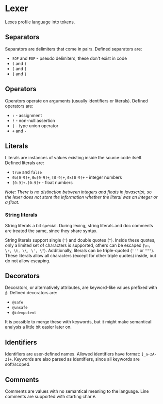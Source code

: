 # Lexer

Lexes profile language into tokens.

## Separators

Separators are delimiters that come in pairs. Defined separators are:

- `SOF` and `EOF` - pseudo delimiters, these don't exist in code
- `(` and `)`
- `[` and `]`
- `{` and `}`

## Operators

Operators operate on arguments (usually identifiers or literals). Defined operators are:

- `:` - assignment
- `!` - non-null assertion
- `|` - type union operator
- `+` and `-`

## Literals

Literals are instances of values existing inside the source code itself. Defined literals are:

- `true` and `false`
- `0b[0-9]+`, `0o[0-9]+`, `[0-9]+`, `0x[0-9]+` - integer numbers
- `[0-9]+.[0-9]+` - float numbers

_Note: There is no distinction between integers and floats in javascript, so the lexer does not store the information whether the literal was an integer or a float._

### String literals

String literals a bit special. During lexing, string literals and doc comments are treated the same, since they share syntax.

String literals support single (`'`) and double quotes (`"`). Inside these quotes, only a limited set of characters is supported, others can be escaped (`\n, \r, \t, \\, \', \"`). Additionally, literals can be triple-quoted (`'''` or `"""`). These literals allow all characters (except for other triple quotes) inside, but do not allow escaping.

## Decorators

Decorators, or alternatively attributes, are keyword-like values prefixed with `@`. Defined decorators are:

- `@safe`
- `@unsafe`
- `@idempotent`

It is possible to merge these with keywords, but it might make semantical analysis a little bit easier later on.

## Identifiers

Identifiers are user-defined names. Allowed identifiers have format: `[_a-zA-Z]+`. Keywords are also parsed as identifiers, since all keywords are soft/scoped.

## Comments

Comments are values with no semantical meaning to the language. Line comments are supported with starting char `#`.
